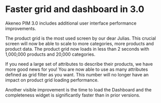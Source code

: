 # Faster grid and dashboard in 3.0
Akeneo PIM 3.0 includes additional user interface performance improvements.

The product grid is the most used screen by our dear Julias. This crucial screen will now be able to scale to more categories, more products and product data. The product grid now loads in less than 2 seconds with 1,000,000
products and 20,000 categories.

If you need a large set of attributes to describe their products, we have more good news for you! You are now able to use as many attributes defined as grid filter as you want. This number will no longer have an impact on product grid
loading performance.

Another visible improvement is the time to load the Dashboard and the completeness widget is significantly faster than in prior versions.
